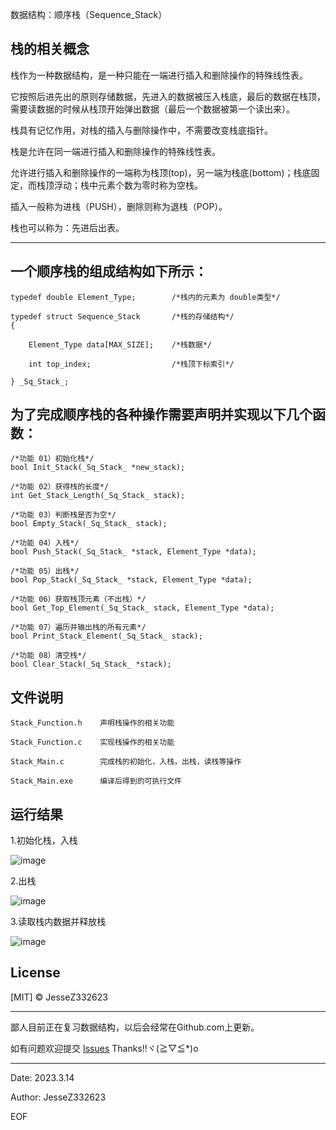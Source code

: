 数据结构：顺序栈（Sequence_Stack）

栈的相关概念
----------------------------------------------------------------------------------------------------------------------------------

栈作为一种数据结构，是一种只能在一端进行插入和删除操作的特殊线性表。

它按照后进先出的原则存储数据，先进入的数据被压入栈底，最后的数据在栈顶，需要读数据的时候从栈顶开始弹出数据（最后一个数据被第一个读出来）。

栈具有记忆作用，对栈的插入与删除操作中，不需要改变栈底指针。

栈是允许在同一端进行插入和删除操作的特殊线性表。

允许进行插入和删除操作的一端称为栈顶(top)，另一端为栈底(bottom)；栈底固定，而栈顶浮动；栈中元素个数为零时称为空栈。

插入一般称为进栈（PUSH），删除则称为退栈（POP）。

栈也可以称为：先进后出表。

----------------------------------------------------------------------------------------------------------------------------------
一个顺序栈的组成结构如下所示：
----------------------------------------------------------------------------------------------------------------------------------

    typedef double Element_Type;        /*栈内的元素为 double类型*/

    typedef struct Sequence_Stack       /*栈的存储结构*/
    {

        Element_Type data[MAX_SIZE];    /*栈数据*/

        int top_index;                  /*栈顶下标索引*/
    
    } _Sq_Stack_;


为了完成顺序栈的各种操作需要声明并实现以下几个函数：
----------------------------------------------------------------------------------------------------------------------------------
    /*功能 01）初始化栈*/
    bool Init_Stack(_Sq_Stack_ *new_stack);

    /*功能 02）获得栈的长度*/
    int Get_Stack_Length(_Sq_Stack_ stack);

    /*功能 03）判断栈是否为空*/
    bool Empty_Stack(_Sq_Stack_ stack);

    /*功能 04）入栈*/
    bool Push_Stack(_Sq_Stack_ *stack, Element_Type *data);

    /*功能 05）出栈*/
    bool Pop_Stack(_Sq_Stack_ *stack, Element_Type *data);

    /*功能 06）获取栈顶元素（不出栈）*/
    bool Get_Top_Element(_Sq_Stack_ stack, Element_Type *data);

    /*功能 07）遍历并输出栈的所有元素*/
    bool Print_Stack_Element(_Sq_Stack_ stack);

    /*功能 08）清空栈*/
    bool Clear_Stack(_Sq_Stack_ *stack);

文件说明
----------------------------------------------------------------------------------------------------------------------------------
    Stack_Function.h    声明栈操作的相关功能

    Stack_Function.c    实现栈操作的相关功能

    Stack_Main.c        完成栈的初始化，入栈，出栈，读栈等操作

    Stack_Main.exe      编译后得到的可执行文件
    
运行结果
----------------------------------------------------------------------------------------------------------------------------------
1.初始化栈，入栈

   ![image](https://user-images.githubusercontent.com/101250851/225480279-dc664f14-3316-4137-ad9a-786b0048f25a.png)

2.出栈

   ![image](https://user-images.githubusercontent.com/101250851/225480399-08f69f93-c4ff-4596-8ace-26b32f43a7ae.png)

3.读取栈内数据并释放栈

   ![image](https://user-images.githubusercontent.com/101250851/225480486-300e8ca4-93b0-44d0-a3f3-5407821be90a.png)
   
License
----------------------------------------------------------------------------------------------------------------------------------

[MIT] © JesseZ332623

----------------------------------------------------------------------------------------------------------------------------------

鄙人目前正在复习数据结构，以后会经常在Github.com上更新。

如有问题欢迎提交 [Issues](https://github.com/JesseZ332623/Data_Stucture-Sequence_Stack/issues)    Thanks!!ヾ(≧▽≦*)o

----------------------------------------------------------------------------------------------------------------------------------
Date: 2023.3.14        

Author: JesseZ332623

EOF
